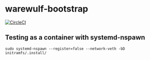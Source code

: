 # warewulf-bootstrap

[![CircleCI](https://circleci.com/gh/warewulf/warewulf-bootstrap.svg?style=svg)](https://circleci.com/gh/warewulf/warewulf-bootstrap)

## Testing as a container with systemd-nspawn 

```
sudo systemd-nspawn --register=false --network-veth -bD initramfs/.install/
```

